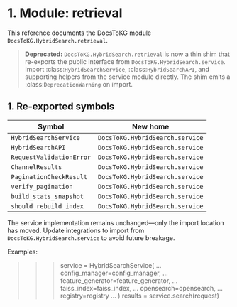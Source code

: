 # 1. Module: retrieval

This reference documents the DocsToKG module ``DocsToKG.HybridSearch.retrieval``.

> **Deprecated:** ``DocsToKG.HybridSearch.retrieval`` is now a thin shim that re-exports
> the public interface from ``DocsToKG.HybridSearch.service``. Import
> :class:`HybridSearchService`, :class:`HybridSearchAPI`, and supporting helpers from the
> service module directly. The shim emits a :class:`DeprecationWarning` on import.

## 1. Re-exported symbols

| Symbol | New home |
| ------ | -------- |
| ``HybridSearchService`` | ``DocsToKG.HybridSearch.service`` |
| ``HybridSearchAPI`` | ``DocsToKG.HybridSearch.service`` |
| ``RequestValidationError`` | ``DocsToKG.HybridSearch.service`` |
| ``ChannelResults`` | ``DocsToKG.HybridSearch.service`` |
| ``PaginationCheckResult`` | ``DocsToKG.HybridSearch.service`` |
| ``verify_pagination`` | ``DocsToKG.HybridSearch.service`` |
| ``build_stats_snapshot`` | ``DocsToKG.HybridSearch.service`` |
| ``should_rebuild_index`` | ``DocsToKG.HybridSearch.service`` |

The service implementation remains unchanged—only the import location has moved. Update
integrations to import from ``DocsToKG.HybridSearch.service`` to avoid future breakage.

Examples:
>>> service = HybridSearchService(
...     config_manager=config_manager,
...     feature_generator=feature_generator,
...     faiss_index=faiss_index,
...     opensearch=opensearch,
...     registry=registry
... )
>>> results = service.search(request)
